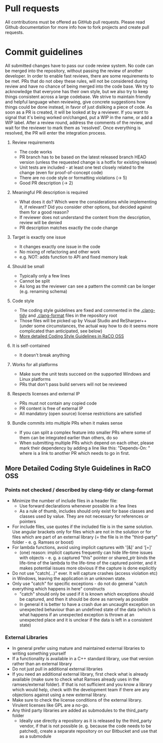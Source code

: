 # Pull requests
All contributions must be offered as GitHub pull requests. Please read Github documentation for more info how to fork projects and create pull requests.

# Commit guidelines

All submitted changes have to pass our code review system. No code can be merged into the repository, without passing the review of another developer. In order to enable fast reviews, there are some requirements to be met. PRs that do not obey these rules, will not be considered during review and have no chance of being merged into the code base. We try to acknowledge that everyone has their own style, but we also try to keep things consistent across a large codebase. We strive to maintain friendly and helpful language when reviewing, give concrete suggestions how things could be done instead, in favor of just disliking a piece of code. As soon as a PR is created, it will be looked at by a reviewer. If you want to signal that it's being worked on/changed, put a WIP in the name, or add a WIP label. After a review round, address the comments of the review, and wait for the reviewer to mark them as 'resolved'. Once everything is resolved, the PR will enter the integration process.

1) Review requirements
	-	The code works
	-	PR branch has to be based on the latest released branch HEAD version (unless the requested change is a hotfix for existing release)
	-	Unit tests are included - at least one test closely related to the change (even for proof-of-concept code)
	-	There are no code style or formatting violations (-> 5)
	-	Good PR description (-> 2)

2) Meaningful PR description is required
	-	What does it do? Which were the considerations while implementing it, if relevant? Did you consider other options, but decided against them for a good reason?
	-	If reviewer does not understand the content from the description, review will be denied
	- 	PR description matches exactly the code change
	
3) Target is exactly one issue
	-	It changes exactly one issue in the code
	-	No mixing of refactoring and other work
	-	e.g. NOT: adds function to API and fixed memory leak

4) Should be small
	-	Typically only a few lines
	-	Cannot be split
	-	As long as the reviewer can see a pattern the commit can be longer (e.g. renaming schema)

5) Code style
	-	The coding style guidelines are fixed and commented in the [.clang-tidy](.clang-tidy) and [.clang-format](.clang-format) files in the repository root
	-	Those files will be picked up by Visual Studio and ReSharper++ (under some circumstances, the actual way how to do it seems more complicated than anticipated, see below)
	-	[More detailed Coding Style Guidelines in RaCO OSS](#more-detailed-coding-style-guidelines-in-raco-oss)

6) It is self-contained
	-	It doesn't break anything

7) Works for all platforms
	-	Make sure the unit tests succeed on the supported Windows and Linux platforms
	-	PRs that don't pass build servers will not be reviewed
	
8) Respects licenses and external IP
	-	PRs must not contain any copied code
	-	PR content is free of external IP
	-	All mandatory (open source) license restrictions are satisfied
	
9) Bundle commits into multiple PRs when it makes sense
	-	If you can split a complex feature into smaller PRs where some of them can be integrated earlier than others, do so
	-	When submitting multiple PRs which depend on each other, please mark their dependency by adding a line like this: "Depends-On: <change-url>" where <change-url> is a link to another PR which needs to go in first.


## More Detailed Coding Style Guidelines in RaCO OSS
### Points not checked / described by clang-tidy or clang-format
* Minimize the number of include files in a header file:
	-	Use forward declarations whenever possible in a few lines
	-	As a rule of thumb, includes should only exist for base classes and classes used by value. They are not necessary for references or pointers
* For include files, use quotes if the included file is in the same solution. Use angular brackets only for files which are not in the solution or for files which are part of an external library (= the file is in the "third-party" folder - e. g. Ramses or boost)
* For lambda functions, avoid using implicit captures with '[&]' and '[=]'
	-	(one) reason: implicit captures frequently can hide life-time issues with objects - e. g. a captured "this" pointer or shared_ptr binds the life-time of the lambda to the life-time of the captured pointer, and it makes potential issues more obvious if the capture is done explicitly
* Do not use "catch(...)" ever. It will capture crashes (access violation etc) in Windows, leaving the application in an unknown state.
* Only use "catch" for specific exceptions - do not do general "catch everything which happens in here" constructs
	-	"catch" should only be used if it is known which exceptions should be captured, and then it should be done as narrowly as possible
	-	In general it is better to have a crash due an uncaught exception on unexpected behaviour than an undefined state of the data (which is what happens if an unexpected exception is thrown at an unexpected place and it is unclear if the data is left in a consistent state)
### External Libraries
* In general prefer using mature and maintained external libraries to writing something yourself
* If a functionality is available in a C++ standard library, use that version rather than an external library
* Do not just pull in additional external libraries
* If you need an additional external library, first check what is already available (make sure to check what Ramses already uses in the ramses/external folder). If that is not sufficient and you know a library which would help, check with the development team if there are any objections against using a new external library.
* Make sure to check the license conditions of the external library. Virulent licenses like GPL are a no-go.
* Any third party libraries are added as submodules to the third_party folder
	-	Ideally use directly a repository as it is released by the third_party vendor, if that is not possible (e. g. because the code needs to be patched), create a separate repository on our Bitbucket and use that as a submodule